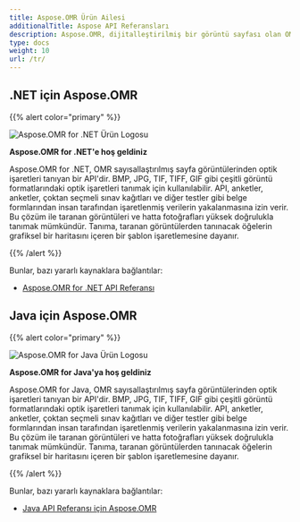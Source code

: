 ```yaml
---
title: Aspose.OMR Ürün Ailesi
additionalTitle: Aspose API Referansları
description: Aspose.OMR, dijitalleştirilmiş bir görüntü sayfası olan OMRSheet'ten optik işaret tanıma anlamı olan OMR'yi tanıyan bir API'dir.
type: docs
weight: 10
url: /tr/
---
```


## .NET için Aspose.OMR

{{% alert color="primary" %}} 

![Aspose.OMR for .NET Ürün Logosu](../home_1.png)

**Aspose.OMR for .NET'e hoş geldiniz**

Aspose.OMR for .NET, OMR sayısallaştırılmış sayfa görüntülerinden optik işaretleri tanıyan bir API'dir. BMP, JPG, TIF, TIFF, GIF gibi çeşitli görüntü formatlarındaki optik işaretleri tanımak için kullanılabilir. API, anketler, anketler, çoktan seçmeli sınav kağıtları ve diğer testler gibi belge formlarından insan tarafından işaretlenmiş verilerin yakalanmasına izin verir. Bu çözüm ile taranan görüntüleri ve hatta fotoğrafları yüksek doğrulukla tanımak mümkündür. Tanıma, taranan görüntülerden tanınacak öğelerin grafiksel bir haritasını içeren bir şablon işaretlemesine dayanır.

{{% /alert %}} 

Bunlar, bazı yararlı kaynaklara bağlantılar:
- [Aspose.OMR for .NET API Referansı](/omr/tr/net/)


## Java için Aspose.OMR

{{% alert color="primary" %}} 

![Aspose.OMR for Java Ürün Logosu](../home_2.png)

**Aspose.OMR for Java'ya hoş geldiniz**

Aspose.OMR for Java, OMR sayısallaştırılmış sayfa görüntülerinden optik işaretleri tanıyan bir API'dir. BMP, JPG, TIF, TIFF, GIF gibi çeşitli görüntü formatlarındaki optik işaretleri tanımak için kullanılabilir. API, anketler, anketler, çoktan seçmeli sınav kağıtları ve diğer testler gibi belge formlarından insan tarafından işaretlenmiş verilerin yakalanmasına izin verir. Bu çözüm ile taranan görüntüleri ve hatta fotoğrafları yüksek doğrulukla tanımak mümkündür. Tanıma, taranan görüntülerden tanınacak öğelerin grafiksel bir haritasını içeren bir şablon işaretlemesine dayanır.

{{% /alert %}} 

Bunlar, bazı yararlı kaynaklara bağlantılar:

- [Java API Referansı için Aspose.OMR](/omr/java/)

